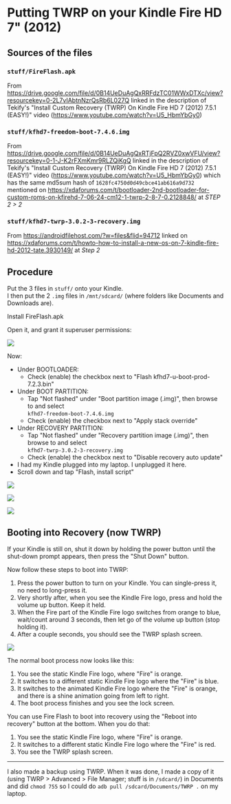 # Putting TWRP on your Kindle Fire HD 7" (2012)

## Sources of the files

### `stuff/FireFlash.apk`
From https://drive.google.com/file/d/0B14UeDuAgQxRRFdzTC01WWxDTXc/view?resourcekey=0-2L7vIAbtnNzrQsRb6L027Q
linked in the description of Tekify's "Install Custom Recovery (TWRP) On Kindle
Fire HD 7 (2012) 7.5.1 (EASY!)" video
(https://www.youtube.com/watch?v=U5_HbmYbGy0)

### `stuff/kfhd7-freedom-boot-7.4.6.img`
From https://drive.google.com/file/d/0B14UeDuAgQxRTjFpQ2RVZ0xwVFU/view?resourcekey=0-1-J-K2rFXmKmr9RLZQjKgQ
linked in the description of Tekify's "Install Custom Recovery (TWRP) On Kindle
Fire HD 7 (2012) 7.5.1 (EASY!)" video
(https://www.youtube.com/watch?v=U5_HbmYbGy0) which has the same md5sum hash of
`1628fc4750d0d49cbce41ab616a9d732` mentioned on
https://xdaforums.com/t/bootloader-2nd-bootloader-for-custom-roms-on-kfirehd-7-06-24-cm12-1-twrp-2-8-7-0.2128848/
at _STEP 2 > 2_

### `stuff/kfhd7-twrp-3.0.2-3-recovery.img`
From https://androidfilehost.com/?w=files&flid=94712 linked on
https://xdaforums.com/t/howto-how-to-install-a-new-os-on-7-kindle-fire-hd-2012-tate.3930149/
at _Step 2_

## Procedure

Put the 3 files in `stuff/` onto your Kindle.  
I then put the 2 `.img` files in `/mnt/sdcard/` (where folders like Documents
and Downloads are).

Install FireFlash.apk

Open it, and grant it superuser permissions:

![](Screenshots/Screenshot_2025-05-05-21-04-04.png)

Now:
- Under BOOTLOADER:
  - Check (enable) the checkbox next to
    "Flash kfhd7-u-boot-prod-7.2.3.bin"
- Under BOOT PARTITION:
  - Tap "Not flashed" under "Boot partition image (.img)", then browse to and
    select  
    `kfhd7-freedom-boot-7.4.6.img`
  - Check (enable) the checkbox next to "Apply stack override"
- Under RECOVERY PARTITION:
  - Tap "Not flashed" under "Recovery partition image (.img)", then browse to
    and select  
    `kfhd7-twrp-3.0.2-3-recovery.img`
  - Check (enable) the checkbox next to "Disable recovery auto update"
- I had my Kindle plugged into my laptop. I unplugged it here.
- Scroll down and tap "Flash, install script"

![](Screenshots/Screenshot_2025-05-05-21-24-18.png)

![](Screenshots/Screenshot_2025-05-05-21-24-23.png)

![](Screenshots/Screenshot_2025-05-05-21-34-26.png)

## Booting into Recovery (now TWRP)
If your Kindle is still on, shut it down by holding the power button until the
shut-down prompt appears, then press the "Shut Down" button.

Now follow these steps to boot into TWRP:
1. Press the power button to turn on your Kindle. You can single-press it, no
   need to long-press it.
2. Very shortly after, when you see the Kindle Fire logo, press and hold the
   volume up button. Keep it held.
3. When the Fire part of the Kindle Fire logo switches from orange to blue,
   wait/count around 3 seconds, then let go of the volume up button (stop
   holding it).
4. After a couple seconds, you should see the TWRP splash screen.

![](Screenshots/Screenshot_2025-05-05-21-38-34.png)

The normal boot process now looks like this:
1. You see the static Kindle Fire logo, where "Fire" is orange.
2. It switches to a different static Kindle Fire logo where the "Fire" is blue.
3. It switches to the animated Kindle Fire logo where the "Fire" is orange, and
   there is a shine animation going from left to right.
4. The boot process finishes and you see the lock screen.

You can use Fire Flash to boot into recovery using the "Reboot into recovery"
button at the bottom. When you do that:
1. You see the static Kindle Fire logo, where "Fire" is orange.
2. It switches to a different static Kindle Fire logo where the "Fire" is red.
3. You see the TWRP splash screen.

---

I also made a backup using TWRP. When it was done, I made a copy of it (using
TWRP > Advanced > File Manager; stuff is in `/sdcard/`) in
Documents and did `chmod 755` so I could do `adb pull /sdcard/Documents/TWRP .`
on my laptop. 
